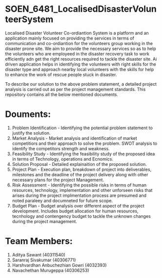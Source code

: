 # SOEN_6481_LocalisedDisasterVolunteerSystem

Localised Disaster Volunteer Co-ordiantion System is a platform and an application mainly focused on providing the services in terms of communication and co-ordiantion for the volunteers group working in the disaster prone site. We aim to provide the necessary services so as to help the volunteers who are employeed in the disaster recovery task to work efficiently adn get the right resources required to tackle the disaster site. Ai driven application helps in identifying the volunteers with right skills for the disaster type and approach nearby local volunteers with the skills for help to enhance the work of rescue people stuck in disaster.

To describe our solution to the above problem statement, a detailed project analysis is carried out as per the project management standards. This repository contains all the below mentioned documents.

# Douments:

1. Problem Identification - Identifying the potential problem statement to justify the solution.
2. Market Analysis - Market analysis and identification of market competitiors and their approach to solve the problem. SWOT analysis to identify the competitors strength and weakness.
3. Feasibility Study - Identifying the feasibility study of the proposed idea in terms of Technology, operations and Ecnomics.
4. Solution Proposal - Detailed explainaition of the proposed solution.
5. Project Plan - Execution plan, breakdown of project into deliverables, milestones and the deadline of the project delivery along with other necessary plans for the project Management.
6. Risk Assessment - Identifying the possible risks in terms of human resources, technology, implementation and other unforseen risks that arises during the project implmentation process are presumed and noted paraleey and documneted for future scope.
7. Budget Plan - Budget analysis over different aspect of the project development. Includes budget allocation for human resources, tecnhology and contengency budget to tackle the unknown changes during the project management.

# Team Members:

1. Aditya Sawant (40311540)
2. Saranraj Sivakumar (40306771)
3. Harshvardhan Anbuchezhian Gowri (4032393)
4. Navachethan Murugeppa (40306253)
